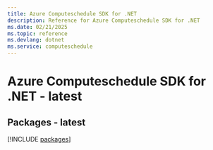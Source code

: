 ```yaml
---
title: Azure Computeschedule SDK for .NET
description: Reference for Azure Computeschedule SDK for .NET
ms.date: 02/21/2025
ms.topic: reference
ms.devlang: dotnet
ms.service: computeschedule
---
```

# Azure Computeschedule SDK for .NET - latest
## Packages - latest
[!INCLUDE [packages](computeschedule-index.md)]